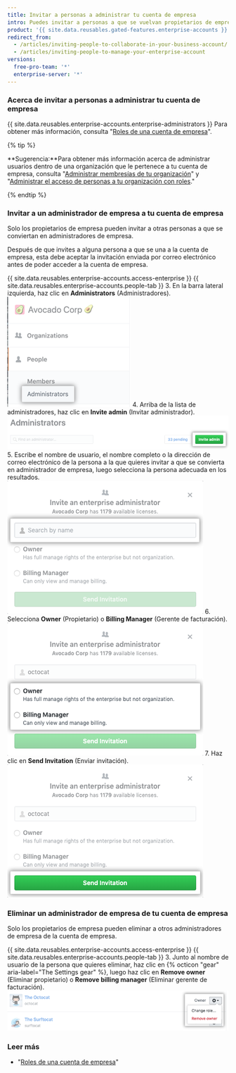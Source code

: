 ```yaml
---
title: Invitar a personas a administrar tu cuenta de empresa
intro: Puedes invitar a personas a que se vuelvan propietarios de empresa o administradores de facturación en tu cuenta de empresa. También puedes eliminar propietarios de empresa o administradores de facturación que no necesiten seguir teniendo acceso a la cuenta de empresa.
product: '{{ site.data.reusables.gated-features.enterprise-accounts }}'
redirect_from:
  - /articles/inviting-people-to-collaborate-in-your-business-account/
  - /articles/inviting-people-to-manage-your-enterprise-account
versions:
  free-pro-team: '*'
  enterprise-server: '*'
---
```


### Acerca de invitar a personas a administrar tu cuenta de empresa

{{ site.data.reusables.enterprise-accounts.enterprise-administrators }} Para obtener más información, consulta "[Roles de una cuenta de empresa](/articles/roles-for-an-enterprise-account)".

{% tip %}

**Sugerencia:**Para obtener más información acerca de administrar usuarios dentro de una organización que le pertenece a tu cuenta de empresa, consulta "[Administrar membresías de tu organización](/articles/managing-membership-in-your-organization)" y "[Administrar el acceso de personas a tu organización con roles](/articles/managing-peoples-access-to-your-organization-with-roles)."

{% endtip %}

### Invitar a un administrador de empresa a tu cuenta de empresa

Solo los propietarios de empresa pueden invitar a otras personas a que se conviertan en administradores de empresa.

Después de que invites a alguna persona a que se una a la cuenta de empresa, esta debe aceptar la invitación enviada por correo electrónico antes de poder acceder a la cuenta de empresa.

{{ site.data.reusables.enterprise-accounts.access-enterprise }}
{{ site.data.reusables.enterprise-accounts.people-tab }}
3. En la barra lateral izquierda, haz clic en **Administrators** (Administradores). ![Pestaña Administrators (Administradores) en la barra lateral izquierda](/assets/images/help/business-accounts/administrators-tab.png)
4. Arriba de la lista de administradores, haz clic en **Invite admin** (Invitar administrador). ![Botón Invite admin (Invitar administrador) arriba de la lista de propietarios de empresa](/assets/images/help/business-accounts/invite-admin-button.png)
5. Escribe el nombre de usuario, el nombre completo o la dirección de correo electrónico de la persona a la que quieres invitar a que se convierta en administrador de empresa, luego selecciona la persona adecuada en los resultados. ![Casilla modal con campo para escribir el nombre de usuario, el nombre completo o la dirección de correo electrónico de una persona y botón Invite (Invitar)](/assets/images/help/business-accounts/invite-admins-modal-button.png)
6. Selecciona **Owner** (Propietario) o **Billing Manager** (Gerente de facturación). ![Casilla modal con opciones de roles](/assets/images/help/business-accounts/invite-admins-roles.png)
7. Haz clic en **Send Invitation** (Enviar invitación). ![Botón Send invitation (Enviar invitación)](/assets/images/help/business-accounts/invite-admins-send-invitation.png)

### Eliminar un administrador de empresa de tu cuenta de empresa

Solo los propietarios de empresa pueden eliminar a otros administradores de empresa de la cuenta de empresa.

{{ site.data.reusables.enterprise-accounts.access-enterprise }}
{{ site.data.reusables.enterprise-accounts.people-tab }}
3. Junto al nombre de usuario de la persona que quieres eliminar, haz clic en {% octicon "gear" aria-label="The Settings gear" %}, luego haz clic en **Remove owner** (Eliminar propietario) o **Remove billing manager** (Eliminar gerente de facturación). ![Parámetros con opción del menú para eliminar un administrador de empresa](/assets/images/help/business-accounts/remove-admin.png)

### Leer más

- "[Roles de una cuenta de empresa](/articles/roles-for-an-enterprise-account)"
